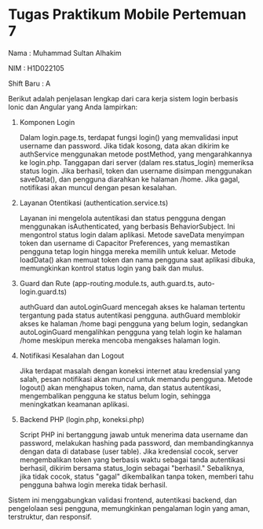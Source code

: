 ﻿# Tugas Praktikum Mobile Pertemuan 7

Nama : Muhammad Sultan Alhakim

NIM : H1D022105

Shift Baru : A

Berikut adalah penjelasan lengkap dari cara kerja sistem login berbasis Ionic dan Angular yang Anda lampirkan:

1. Komponen Login

   Dalam login.page.ts, terdapat fungsi login() yang memvalidasi input username dan password. Jika tidak kosong, data akan dikirim ke authService menggunakan metode postMethod, yang mengarahkannya ke login.php. Tanggapan dari server (dalam res.status_login) memeriksa status login. Jika berhasil, token
dan username disimpan menggunakan saveData(), dan pengguna diarahkan ke halaman /home. Jika gagal, notifikasi akan muncul dengan pesan kesalahan.

3. Layanan Otentikasi (authentication.service.ts)

   Layanan ini mengelola autentikasi dan status pengguna dengan menggunakan isAuthenticated, yang berbasis BehaviorSubject. Ini mengontrol status login dalam aplikasi. Metode saveData menyimpan token dan username di Capacitor Preferences, yang memastikan pengguna tetap login hingga mereka memilih untuk keluar. Metode loadData() akan memuat token dan nama pengguna saat aplikasi dibuka, memungkinkan kontrol status login yang baik dan mulus.

5. Guard dan Rute (app-routing.module.ts, auth.guard.ts, auto-login.guard.ts)

   authGuard dan autoLoginGuard mencegah akses ke halaman tertentu tergantung pada status autentikasi pengguna. authGuard memblokir akses ke halaman /home bagi pengguna yang belum login, sedangkan autoLoginGuard mengalihkan pengguna yang telah login ke halaman /home meskipun mereka mencoba mengakses halaman login.

7. Notifikasi Kesalahan dan Logout

   Jika terdapat masalah dengan koneksi internet atau kredensial yang salah, pesan notifikasi akan muncul untuk memandu pengguna. Metode logout() akan menghapus token, nama, dan status autentikasi, mengembalikan pengguna ke status belum login, sehingga meningkatkan keamanan aplikasi.

9. Backend PHP (login.php, koneksi.php)

    Script PHP ini bertanggung jawab untuk menerima data username dan password, melakukan hashing pada password, dan membandingkannya dengan data di database (user table). Jika kredensial cocok, server mengembalikan token yang berbasis waktu sebagai tanda autentikasi berhasil, dikirim bersama status_login sebagai "berhasil." Sebaliknya, jika tidak cocok, status "gagal" dikembalikan tanpa token, memberi tahu pengguna bahwa login mereka tidak berhasil.

Sistem ini menggabungkan validasi frontend, autentikasi backend, dan pengelolaan sesi pengguna, memungkinkan pengalaman login yang aman, terstruktur, dan responsif.
